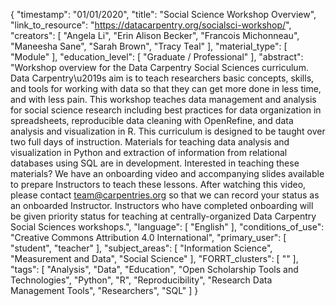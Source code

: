 {
    "timestamp": "01/01/2020",
    "title": "Social Science Workshop Overview",
    "link_to_resource": "https://datacarpentry.org/socialsci-workshop/",
    "creators": [
        "Angela Li",
        "Erin Alison Becker",
        "Francois Michonneau",
        "Maneesha Sane",
        "Sarah Brown",
        "Tracy Teal"
    ],
    "material_type": [
        "Module"
    ],
    "education_level": [
        "Graduate / Professional"
    ],
    "abstract": "Workshop overview for the Data Carpentry Social Sciences curriculum. Data Carpentry\u2019s aim is to teach researchers basic concepts, skills, and tools for working with data so that they can get more done in less time, and with less pain. This workshop teaches data management and analysis for social science research including best practices for data organization in spreadsheets, reproducible data cleaning with OpenRefine, and data analysis and visualization in R. This curriculum is designed to be taught over two full days of instruction. Materials for teaching data analysis and visualization in Python and extraction of information from relational databases using SQL are in development. Interested in teaching these materials? We have an onboarding video and accompanying slides available to prepare Instructors to teach these lessons. After watching this video, please contact team@carpentries.org so that we can record your status as an onboarded Instructor. Instructors who have completed onboarding will be given priority status for teaching at centrally-organized Data Carpentry Social Sciences workshops.",
    "language": [
        "English"
    ],
    "conditions_of_use": "Creative Commons Attribution 4.0 International",
    "primary_user": [
        "student",
        "teacher"
    ],
    "subject_areas": [
        "Information Science",
        "Measurement and Data",
        "Social Science"
    ],
    "FORRT_clusters": [
        ""
    ],
    "tags": [
        "Analysis",
        "Data",
        "Education",
        "Open Scholarship Tools and Technologies",
        "Python",
        "R",
        "Reproducibility",
        "Research Data Management Tools",
        "Researchers",
        "SQL"
    ]
}